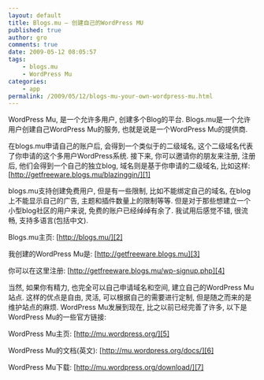```yaml
---
layout: default
title: Blogs.mu – 创建自己的WordPress MU
published: true
author: gro
comments: true
date: 2009-05-12 08:05:57
tags:
    - blogs.mu
    - WordPress Mu
categories:
    - app
permalink: /2009/05/12/blogs-mu-your-own-wordpress-mu.html
---
```

WordPress Mu, 是一个允许多用户, 创建多个Blog的平台. Blogs.mu是一个允许用户创建自己WordPress Mu的服务, 也就是说是一个WordPress Mu的提供商.




  


在blogs.mu申请自己的账户后, 会得到一个类似于的二级域名, 这个二级域名代表了你申请的这个多用户WordPress系统. 接下来, 你可以邀请你的朋友来注册, 注册后, 他们会得到一个自己的独立blog, 域名则是基于你申请的二级域名, 比如这样: [http://getfreeware.blogs.mu/blazinggin/][1]

blogs.mu支持创建免费用户, 但是有一些限制, 比如不能绑定自己的域名, 在blog上不能显示自己的广告, 主题和插件数量上的限制等等. 但是对于那些想建立一个小型blog社区的用户来说, 免费的账户已经绰绰有余了. 我试用后感觉不错, 很流畅, 支持多语言(包括中文).

Blogs.mu主页: [http://blogs.mu/][2]
  
我创建的WordPress Mu是: [http://getfreeware.blogs.mu][3]
  
你可以在这里注册: [http://getfreeware.blogs.mu/wp-signup.php][4]

当然, 如果你有精力, 也完全可以自己申请域名和空间, 建立自己的WordPress Mu站点. 这样的优点是自由, 灵活, 可以根据自己的需要进行定制, 但是随之而来的是维护站点的麻烦. WordPress Mu发展到现在, 比之以前已经完善了许多, 以下是WordPress Mu的一些官方链接:

WordPress Mu主页: [http://mu.wordpress.org/][5]
  
WordPress Mu的文档(英文): [http://mu.wordpress.org/docs/][6]
  
WordPress Mu下载: [http://mu.wordpress.org/download/][7]

 [1]: http://getfreeware.blogs.mu/blazinggin/ "http://getfreeware.blogs.mu/blazinggin/"
 [2]: http://blogs.mu/ "http://blogs.mu/"
 [3]: http://getfreeware.blogs.mu "http://getfreeware.blogs.mu"
 [4]: http://getfreeware.blogs.mu/wp-signup.php "http://getfreeware.blogs.mu/wp-signup.php"
 [5]: http://mu.wordpress.org/ "http://mu.wordpress.org/"
 [6]: http://mu.wordpress.org/docs/ "http://mu.wordpress.org/docs/"
 [7]: http://mu.wordpress.org/download/ "http://mu.wordpress.org/download/"